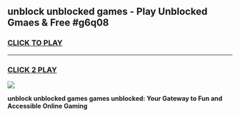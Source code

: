 
## unblock unblocked games - Play Unblocked Gmaes & Free #g6q08
<h3>
<a href="https://news.freeplayer.one?title=unblock_unblocked_games&ref=03M">CLICK TO PLAY</a></h3>
<hr>

<h3>
<a href="https://news.freeplayer.one?title=unblock_unblocked_games&ref=03M">CLICK 2 PLAY</a>
  
</h3>

<a href="https://news.freeplayer.one?title=unblock_unblocked_games&ref=03M"><img src="https://clearcache.store/games.png"></a>


**unblock unblocked games games unblocked: Your Gateway to Fun and Accessible Online Gaming**
